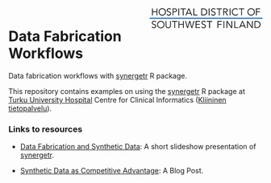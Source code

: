  <img align="right" src="meta/hdsf-logo.png">

# Data Fabrication Workflows

Data fabrication workflows with
[synergetr](https://github.com/avirkki/synergetr) R package.

This repository contains examples on using the
[synergetr](https://github.com/avirkki/synergetr) R package at [Turku University
Hospital](http://www.vsshp.fi/en/Pages/default.aspx)
Centre for Clinical Informatics 
([Kliininen tietopalvelu](http://www.turkucrc.fi/kliininen_tietopalvelu)).


### Links to resources

* [Data Fabrication and Synthetic
Data](http://cci.vsshp.fi/arho/Data_Fabrication_and_Synthetic_Data.pdf):
A short slideshow presentation of [synergetr](https://github.com/avirkki/synergetr).
 
* [Synthetic Data as Competitive
Advantage](https://realimpactanalytics.com/en/news/why-synthetic-data-is-about-to-become-a-major-competitive-advantage): A Blog Post.
